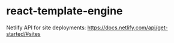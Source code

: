 # react-template-engine

Netlify API for site deployments: https://docs.netlify.com/api/get-started/#sites
